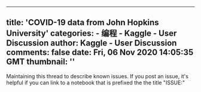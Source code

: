 
---
title: 'COVID-19 data from John Hopkins University'
categories: 
    - 编程
    - Kaggle - User Discussion
author: Kaggle - User Discussion
comments: false
date: Fri, 06 Nov 2020 14:05:35 GMT
thumbnail: ''
---

<div>   
<p>Maintaining this thread to describe known issues. If you post an issue, it's helpful if you can link to a notebook that is prefixed the the title "ISSUE:"</p>  
</div>
            